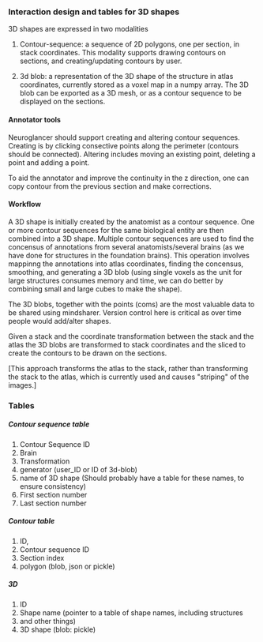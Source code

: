 ### Interaction design and tables for 3D shapes

3D shapes are expressed in two modalities

1. Contour-sequence: a sequence of 2D polygons, one per section, in
stack coordinates. This modality supports drawing contours on
sections, and creating/updating contours by user.

2. 3d blob: a representation of the 3D shape of the structure in
atlas coordinates, currently stored as a voxel map in a numpy
array. The 3D blob can be exported as a 3D mesh, or as
a contour sequence to be displayed on the sections.

#### Annotator tools

Neuroglancer should support creating and altering contour
sequences. Creating is by clicking consective points along the
perimeter (contours should be connected). Altering includes moving an
existing point, deleting a point and adding a point.

To aid the annotator and improve the continuity in the z direction,
one can copy contour from the previous section and make corrections.

#### Workflow

A 3D shape is initially created by the anatomist as a contour
sequence. One or more contour sequences for the same biological entity
are then combined into a 3D shape. Multiple contour sequences are used
to find the concensus of annotations from several anatomists/several brains (as we
have done for structures in the foundation brains). This operation
involves mappinng the annotations into atlas coordinates, finding the
concensus, smoothing, and generating a 3D blob (using single
voxels as the unit for large structures consumes memory and time, we
can do better by combining small and large cubes to make the shape).

The 3D blobs, together with the points (coms) are  the most valuable
data to be shared using mindsharer. Version control here is critical
as over time people would add/alter shapes.

Given a stack and the coordinate transformation between the stack and
the atlas the 3D blobs are transformed to stack coordinates and the
sliced to create the contours to be drawn on the sections. 

[This approach transforms the atlas to the stack, rather than transforming the stack to the atlas, which is currently used and causes "striping" of the images.]


### Tables

##### Contour sequence table
1. Contour Sequence ID
1. Brain  
1. Transformation  
1. generator (user_ID or ID of 3d-blob)  
1. name of 3D shape (Should probably have a table for these names, to
ensure consistency)  
1. First section number  
1. Last section number   

##### Contour table
1. ID,
1. Contour sequence ID
1. Section index
1. polygon (blob, json or pickle)

##### 3D 

1. ID
1. Shape name (pointer to a table of shape names, including structures
1. and other things)
1. 3D shape (blob: pickle)
